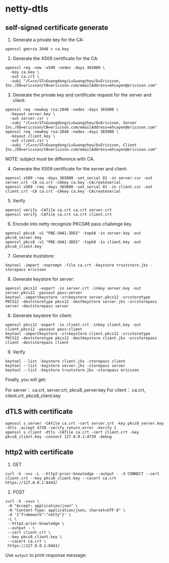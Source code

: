 netty-dtls
=====


## self-signed certificate generate

1. Generate a private key for the CA:

```shell
openssl genrsa 2048 > ca.key
```

2. Generate the X509 certificate for the CA:

```shell
openssl req -new -x509 -nodes -days 365000 \
  -key ca.key \
  -out ca.crt \
  -subj "/C=cn/ST=Guangdong/L=Guangzhou/O=Ericsson, Inc./OU=ericsson/CN=ericsson.com/emailAddress=ehcayen@ericsson.com"
```

3. Generate the private key and certificate request for the server and client:

```shell
openssl req -newkey rsa:2048 -nodes -days 365000 \
  -keyout server.key \
  -out server.csr \
  -subj "/C=cn/ST=Guangdong/L=Guangzhou/O=Ericsson, Server Inc./OU=ericsson/CN=ericsson.com/emailAddress=ehcayen@ericsson.com"
openssl req -newkey rsa:2048 -nodes -days 365000 \
  -keyout client.key \
  -out client.csr \
  -subj "/C=cn/ST=Guangdong/L=Guangzhou/O=Ericsson, Client Inc./OU=ericsson/CN=ericsson.com/emailAddress=ehcayen@ericsson.com"
```

NOTE: subject must be difference with CA.

4. Generate the X509 certificate for the server and client:

```shell
openssl x509 -req -days 365000 -set_serial 01 -in server.csr -out server.crt -CA ca.crt -CAkey ca.key -CAcreateserial
openssl x509 -req -days 365000 -set_serial 01 -in client.csr -out client.crt -CA ca.crt -CAkey ca.key -CAcreateserial
```

5. Verify

```shell
openssl verify -CAfile ca.crt ca.crt server.crt 
openssl verify -CAfile ca.crt ca.crt client.crt 
```

6. Encode into netty recognize PKCS#8 pass challenge key.

```shell
openssl pkcs8 -v1 "PBE-SHA1-3DES" -topk8 -in server.key -out pkcs8_server.key
openssl pkcs8 -v1 "PBE-SHA1-3DES" -topk8 -in client.key -out pkcs8_client.key
```

7. Generate truststore:

```shell
keytool -import -noprompt -file ca.crt -keystore truststore.jks -storepass ericsson
```

8. Generate keystore for server:

```shell
openssl pkcs12 -export -in server.crt -inkey server.key -out server.pkcs12 -passout pass:server
keytool -importkeystore -srckeystore server.pkcs12 -srcstoretype PKCS12 -deststoretype pkcs12 -destkeystore server.jks -srcstorepass server -deststorepass server
```

8. Generate keystore for client:

```shell
openssl pkcs12 -export -in client.crt -inkey client.key -out client.pkcs12 -passout pass:client
keytool -importkeystore -srckeystore client.pkcs12 -srcstoretype PKCS12 -deststoretype pkcs12 -destkeystore client.jks -srcstorepass client -deststorepass client
```

9. Verify

```shell
keytool --list -keystore client.jks -storepass client
keytool --list -keystore server.jks -storepass server
keytool --list -keystore truststore.jks -storepass ericsson
```

Finally, you will get:

For server： ca.crt, server.crt, pkcs8_server.key
For client： ca.crt, client.crt, pkcs8_client.key



## dTLS with certificate

```shell
openssl s_server -CAfile ca.crt -cert server.crt -key pkcs8_server.key -dtls -accept 4739 -verify_return_error -Verify 1
openssl s_client -dtls -CAfile ca.crt -cert client.crt -key pkcs8_client.key -connect 127.0.0.1:4739 -debug
```

## http2 with certificate

1. GET

```shell
curl -k -vvv -L --http2-prior-knowledge --output - -X CONNECT --cert client.crt --key pkcs8_client.key --cacert ca.crt https://127.0.0.1:8443/
```


2. POST

```shell
curl -k -vvvv \
 -H "Accept: application/json" \
 -H "Content-Type: application/json; charset=UTF-8" \
 -d '{"framework":"netty"}' \
 -L \
 --http2-prior-knowledge \
 --output - \
 --cert client.crt \
 --key pkcs8_client.key \
 --cacert ca.crt \
 https://127.0.0.1:8443/
```

Use `output` to print response message:  

